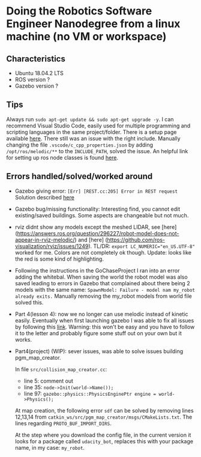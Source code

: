 # Doing the Robotics Software Engineer Nanodegree from a linux machine (no VM or workspace)

## Characteristics
- Ubuntu 18.04.2 LTS
- ROS version ?
- Gazebo version ?

## Tips
Always run `sudo apt-get update && sudo apt-get upgrade -y`.
I can recommend Visual Studio Code, easily used for multiple programming and scripting languages in the same project/folder.
There is a setup page available [here](http://wiki.ros.org/IDEs#Visual_Studio_Code_.28VSCode.29). There still was an issue with the right include.
Manually changing the file `.vscode/c_cpp_properties.json` by adding `/opt/ros/melodic/**` to the `INCLUDE_PATH`, solved the issue.
An helpful link for setting up ros node classes is found [here](https://github.com/wsnewman/ros_class/blob/master/example_ros_class/src/example_ros_class.cpp).




## Errors handled/solved/worked around
- Gazebo giving error:
  `[Err] [REST.cc:205] Error in REST request`
  Solution described [here](https://bitbucket.org/osrf/gazebo/issues/2607/error-restcc-205-during-startup-gazebo)
- Gazebo bug/missing functionality:
    Interesting find, you cannot edit existing/saved buildings. Some aspects are changeable but not much.
- rviz didnt show any models except the meshed LIDAR, see [here] (https://answers.ros.org/question/296227/robot-model-does-not-appear-in-rviz-melodic/) and [here] (https://github.com/ros-visualization/rviz/issues/1249). TL/DR: `export LC_NUMERIC="en_US.UTF-8"` worked for me. Colors are not completely ok though. Update: looks like the red is some kind of highlighting.
- Following the instructions in the GoChaseProject I ran into an error adding the whitebal. When saving the world the robot model was also saved leading to errors in Gazebo that complained about there being 2 models with the same name:
`SpawnModel: Failure - model nam my_robot already exits.` Manually removing the my_robot models from world file solved this.
- Part 4(lesson 4): now we no longer can use melodic instead of kinetic easily. Eventually when first launching gazebo I was able to fix all issues by following this [link](https://github.com/turtlebot/turtlebot/issues/272#issuecomment-471202595). Warning: this won't be easy and you have to follow it to the letter and probably figure some stuff out on your own but it works.
- Part4(project) (WIP): sever issues, was able to solve issues building pgm_map_creator.

    In file `src/collision_map_creator.cc`:
    - line 5: comment out
    - line 35: `node->Init(world->Name());`
    - line 97: `gazebo::physics::PhysicsEnginePtr engine = world->Physics();`

    At map creation, the following error `sdf` can be solved by removing lines 12,13,14 from `catkin_ws/src/pgm_map_creator/msgs/CMakeLists.txt`. The lines regarding `PROTO_BUF_IMPORT_DIRS`.

    At the step where you download the config file, in the current version it looks for a package called `udacity_bot`, replaces this with your package name, in my case: `my_robot`.